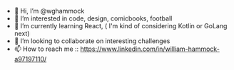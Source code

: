 - 👋 Hi, I’m @wghammock
- 👀 I’m interested in code, design, comicbooks, football
- 🌱 I’m currently learning React, ( I'm kind of considering Kotlin or GoLang next)
- 💞️ I’m looking to collaborate on interesting challenges
- 📫 How to reach me :: https://www.linkedin.com/in/william-hammock-a97197110/

<!---
wghammock/wghammock is a ✨ special ✨ repository because its `README.md` (this file) appears on your GitHub profile.
You can click the Preview link to take a look at your changes.
--->
